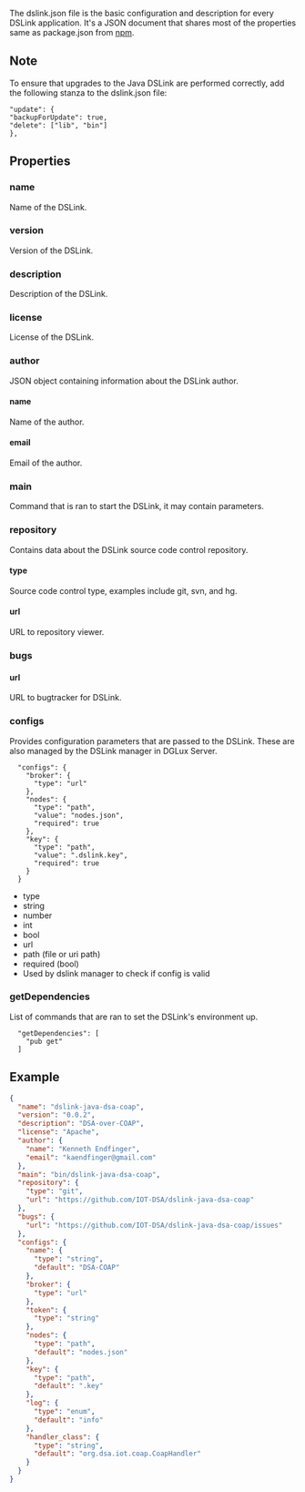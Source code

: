 The dslink.json file is the basic configuration and description for every DSLink application.
It's a JSON document that shares most of the properties same as package.json from [npm](https://docs.npmjs.com/files/package.json).

## Note
To ensure that upgrades to the Java DSLink are performed correctly, add the following stanza to the dslink.json file:

    "update": {
    "backupForUpdate": true,
    "delete": ["lib", "bin"]
    },

## Properties
### name
Name of the DSLink.

### version
Version of the DSLink.

### description
Description of the DSLink.

### license
License of the DSLink.

### author
JSON object containing information about the DSLink author.
#### name
Name of the author.
#### email
Email of the author.

### main
Command that is ran to start the DSLink, it may contain parameters.

### repository
Contains data about the DSLink source code control repository.
#### type
Source code control type, examples include git, svn, and hg.
#### url
URL to repository viewer.

### bugs
#### url
URL to bugtracker for DSLink.

### configs
Provides configuration parameters that are passed to the DSLink. These are also managed by the DSLink manager in DGLux Server.
```
  "configs": {
    "broker": {
      "type": "url"
    },
    "nodes": {
      "type": "path",
      "value": "nodes.json",
      "required": true
    },
    "key": {
      "type": "path",
      "value": ".dslink.key",
      "required": true
    }
  }
```
* type
 * string
 * number
 * int
 * bool
 * url
 * path (file or uri path)
* required (bool)
 * Used by dslink manager to check if config is valid

### getDependencies
List of commands that are ran to set the DSLink's environment up.
```
  "getDependencies": [
    "pub get"
  ]
```

## Example
```json
{
  "name": "dslink-java-dsa-coap",
  "version": "0.0.2",
  "description": "DSA-over-COAP",
  "license": "Apache",
  "author": {
    "name": "Kenneth Endfinger",
    "email": "kaendfinger@gmail.com"
  },
  "main": "bin/dslink-java-dsa-coap",
  "repository": {
    "type": "git",
    "url": "https://github.com/IOT-DSA/dslink-java-dsa-coap"
  },
  "bugs": {
    "url": "https://github.com/IOT-DSA/dslink-java-dsa-coap/issues"
  },
  "configs": {
    "name": {
      "type": "string",
      "default": "DSA-COAP"
    },
    "broker": {
      "type": "url"
    },
    "token": {
      "type": "string"
    },
    "nodes": {
      "type": "path",
      "default": "nodes.json"
    },
    "key": {
      "type": "path",
      "default": ".key"
    },
    "log": {
      "type": "enum",
      "default": "info"
    },
    "handler_class": {
      "type": "string",
      "default": "org.dsa.iot.coap.CoapHandler"
    }
  }
}
```